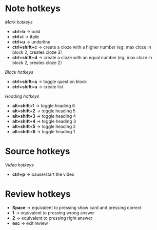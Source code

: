 # Note hotkeys

_Mark hotkeys_

- **ctrl+b** → bold
- **ctrl+i** → italic
- **ctrl+u** → underline
- **ctrl+shift+c** → create a cloze with a higher number (eg. max cloze in block 2, creates cloze 3)
- **ctrl+shift+d** → create a cloze with an equal number (eg. max cloze in block 2, creates cloze 2)

_Block hotkeys_

- **ctrl+shift+a** → toggle question block
- **ctrl+shift+u** → create list

_Heading hotkeys_

- **alt+shift+1** → toggle heading 6
- **alt+shift+2** → toggle heading 5
- **alt+shift+3** → toggle heading 4
- **alt+shift+4** → toggle heading 3
- **alt+shift+5** → toggle heading 2
- **alt+shift+6** → toggle heading 1

# Source hotkeys

_Video hotkeys_

- **ctrl+p** → pause/start the video

# Review hotkeys

- **Space** → equivalent to pressing show card and pressing correct
- **1** → equivalent to pressing wrong answer
- **2** → equivalent to pressing right answer
- **esc** → exit review
